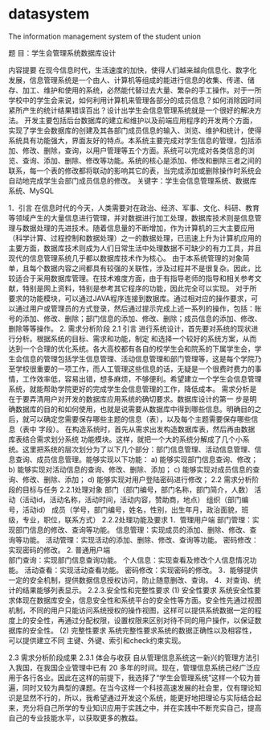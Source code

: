 # datasystem
The information management system of the student union

题  目：学生会管理系统数据库设计

内容提要 在现今信息时代，生活速度的加快，使得人们越来越向信息化、数字化发展，信息管理系统是一个由人、计算机等组成的能进行信息的收集、传递、储存、加工、维护和使用的系统，必然能代替过去大量、繁杂的手工操作。对于一所学校中的学生会来说，如何利用计算机来管理各部分的成员信息？如何消除因时间紧所产生的统计结果错误百出？设计出学生会信息管理系统就是一个很好的解决方法。
开发主要包括后台数据库的建立和维护以及前端应用程序的开发两个方面，实现了学生会数据库的创建及其各部门成员信息的输入、浏览、维护和统计，使得系统具有功能强大，界面友好的特点。本系统主要完成对学生信息的管理，包括添加、修改、删除，查询，以用户管理等五个方面。系统可以完成对各类信息的浏览、查询、添加、删除、修改等功能。系统的核心是添加、修改和删除三者之间的联系，每一个表的修改都将联动的影响其它的表，当完成添加或删除操作时系统会自动地完成学生会部门成员信息的修改。
关键字：学生会信息管理系统、数据库系统、MySQL

 
1．引言
在信息时代的今天，人类需要对在政治、经济、军事、文化、科研、教育等领域产生的大量信息进行管理，并对数据进行加工处理，数据库技术则是信息管理与数据处理的先进技术。随着信息量的不断增加，作为计算机的三大主要应用（科学计算、过程控制和数据处理）之一的数据处理，已迅速上升为计算机应用的主要方面，数据库技术则成为人们日常生活中处理数据不可缺少的有力工具，并且现代的信息管理系统几乎都以数据库技术作为核心。
由于本系统管理的对象简单，且每个数据内容之间都具有较强的关联性，涉及过程并不是很复杂。因此，比较适合于采用数据库管理。在技术难度方面，由于有指导老师的指导和相关参考文献，特别是网上资料，特别是参考其它程序的功能，因此完全可以实现。
对于所要求的功能模块，可以通过JAVA程序连接到数据库。通过相对应的操作要求，可以通过用户或管理员的方式登录，然后通过提示完成上述一系列的操作，包括：账号的添加、修改、删除；部门信息的添加、修改、删除；成员信息的添加、修改、删除等等操作。
2.  需求分析阶段
2.1 引言
进行系统设计，首先要对系统的现状进行分析。根据系统的目标、需求和功能，制定 和选择一个较好的系统方案，从而达到一个合理的优化系统。各大高校都有各自的校学生会和院系的下属学生会，学生会信息的管理包括学生信息管理、活动信息管理和部门管理等，这是每个学院乃至学校很重要的一项工作，而人工管理这些信息的话，无疑是一个很费时费力的事情，工作效率低，容易出错，想多麻烦，不够便利。希望建立一个学生会信息管理系统，就能帮助学院更好的完成学生会信息管理的工作，降低成本。
需求分析是在于要弄清用户对开发的数据库应用系统的确切要求。数据库设计的第一 步是明确数据库的目的和如何使用，也就是说需要从数据库中得到哪些信息。明确目的之 后，就可以确定您需要保存哪些主题的信息（表），以及每个主题需要保存哪些信息（表中 字段）。
在构造系统时，首先从需求出发构造数据库表，然后再由数据库表结合需求划分系统 功能模块。这样，就把一个大的系统分解成了几个小系统。这里把系统的层次划分为了以下几个部分：部门信息管理、活动信息管理、信息查询、成员信息管理。能够实现以下功能：
a)	能够实现部门信息查询、修改；
b)	能够实现对活动信息的查询、修改、删除、添加；
c)	能够实现对成员信息的查询、修改、删除、添加；
d)	能够实现对用户登陆密码进行修改；
2.2 需求分析阶段的目标与任务
2.2.1处理对象
部门（部门编号，部门名称，部门简介，人数）
活动（活动id，活动名称，活动时间，活动内容，赞助商，地点）
组织（部门编号，活动id）
成员（学号，部门编号，姓名，性别，出生年月，政治面貌，班级，专业，职位，联系方式）
2.2.2处理功能及要求
1．管理用户端
部门管理：实现部门信息的修改、查询等功能。
信息管理：实现成员的添加、删除、修改、查询等功能。
活动管理：实现活动的添加、删除、修改、查询等功能。
密码修改：实现密码的修改。
2. 普通用户端	
部门查询：实现部门信息查询功能。
个人信息：实现查看及修改个人信息情况功能。
活动查看：实现活动查看功能。
密码修改：实现密码的修改。
3．能够提供一定的安全机制，提供数据信息授权访问，防止随意删改、查询。
4．对查询、统计的结果能够列表显示。
2.2.3.安全性和完整性要求
(1)	安全性要求
系统安全性要求体现在数据库安全，信息安全性和系统平台的安全性等方面。安全性先通过视图机制，不同的用户只能访问系统授权的操作视图，这样可以提供系统数据一定的程度上的安全性，再通过分配权限，设置权限来区别对待不同的用户操作，以保证数据库的安全性。
(2)	完整性要求
系统完整性要求系统的数据正确性以及相容性，可以提供建立不同 主键、外键、索引和check约束实现。

2.3 需求分析阶段成果
2.3.1 体会与收获
自从管理信息系统这一新兴的管理方法引入我国，在我国企业管理中已有 20 多年的时间。现在，管理信息系统己经广泛应用于各行各业。因此在这样的前提下，我选择了“学生会管理系统”这样一个较为普遍，同时又较为典型的课题。在当今这样一个科技高速发展的社会里，仅有理论知识是显然不行的，所以，我希望通过开发这个系统，能更好地把理论与实际结合起来，充分将自己所学的专业知识应用于实践之中，并在实践中不断充实自己，提高自己的专业技能水平，以获取更多的教益。
